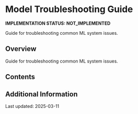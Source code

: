 # Model Troubleshooting Guide

**IMPLEMENTATION STATUS: NOT_IMPLEMENTED**

Guide for troubleshooting common ML system issues.

## Overview

Guide for troubleshooting common ML system issues.

## Contents

<!-- This is a placeholder template. Fill with actual content based on implementation status -->

## Additional Information

Last updated: 2025-03-11
